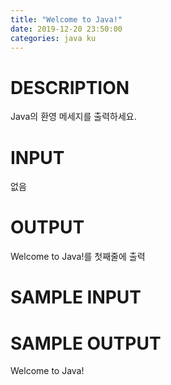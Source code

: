 ```yaml
---
title: "Welcome to Java!"
date: 2019-12-20 23:50:00
categories: java ku
---
```


# DESCRIPTION
Java의 환영 메세지를 출력하세요.

# INPUT
없음

# OUTPUT
Welcome to Java!를 첫째줄에 출력

# SAMPLE INPUT

# SAMPLE OUTPUT
Welcome to Java!

<script src="https://gist.github.com/DetegiCE/7d12ae5189b6c5f27c832b92e3c15d99.js"></script>
